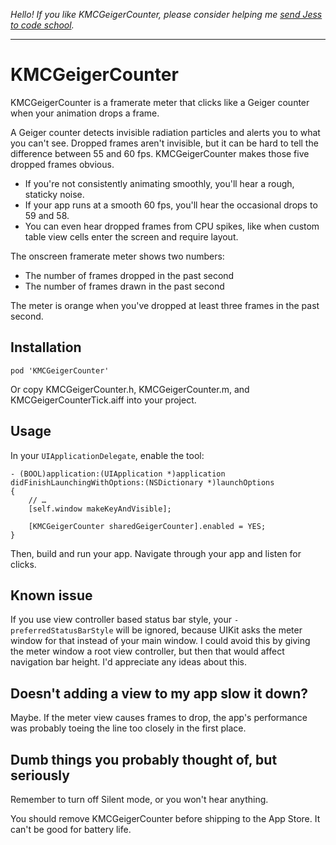 *Hello! If you like KMCGeigerCounter, please consider helping me [send Jess to code school](http://www.gofundme.com/gs8fww).*

---

# KMCGeigerCounter

KMCGeigerCounter is a framerate meter that clicks like a Geiger counter when your animation drops a frame.

A Geiger counter detects invisible radiation particles and alerts you to what you can't see. Dropped frames aren't invisible, but it can be hard to tell the difference between 55 and 60 fps. KMCGeigerCounter makes those five dropped frames obvious.

- If you're not consistently animating smoothly, you'll hear a rough, staticky noise.
- If your app runs at a smooth 60 fps, you'll hear the occasional drops to 59 and 58.
- You can even hear dropped frames from CPU spikes, like when custom table view cells enter the screen and require layout.

The onscreen framerate meter shows two numbers:

- The number of frames dropped in the past second
- The number of frames drawn in the past second

The meter is orange when you've dropped at least three frames in the past second.

## Installation

`pod 'KMCGeigerCounter'`

Or copy KMCGeigerCounter.h, KMCGeigerCounter.m, and KMCGeigerCounterTick.aiff into your project.

## Usage

In your `UIApplicationDelegate`, enable the tool:

    - (BOOL)application:(UIApplication *)application didFinishLaunchingWithOptions:(NSDictionary *)launchOptions
    {
        // …
        [self.window makeKeyAndVisible];

        [KMCGeigerCounter sharedGeigerCounter].enabled = YES;
    }

Then, build and run your app. Navigate through your app and listen for clicks.

## Known issue

If you use view controller based status bar style, your `-preferredStatusBarStyle` will be ignored, because UIKit asks the meter window for that instead of your main window. I could avoid this by giving the meter window a root view controller, but then that would affect navigation bar height. I'd appreciate any ideas about this.

## Doesn't adding a view to my app slow it down?

Maybe. If the meter view causes frames to drop, the app's performance was probably toeing the line too closely in the first place.

## Dumb things you probably thought of, but seriously

Remember to turn off Silent mode, or you won't hear anything. 

You should remove KMCGeigerCounter before shipping to the App Store. It can't be good for battery life.
